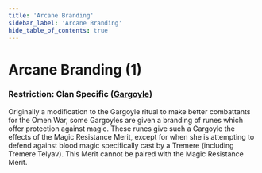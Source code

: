 ```yaml
---
title: 'Arcane Branding'
sidebar_label: 'Arcane Branding'
hide_table_of_contents: true
---
```


# Arcane Branding (1)

### Restriction: Clan Specific ([Gargoyle](<../Clans/Gargoyle>))

Originally a modification to the Gargoyle ritual to make better combattants for the Omen War, some Gargoyles are given a branding of runes which offer protection against magic. These runes give such a Gargoyle the effects of the Magic Resistance Merit, except for when she is attempting to defend against blood magic specifically cast by a Tremere (including Tremere Telyav). This Merit cannot be paired with the Magic Resistance Merit.

